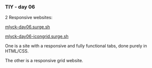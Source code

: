 ### TIY - day 06

2 Responsive websites:

[mlyck-day06.surge.sh](mlyck-day06.surge.sh)

[mlyck-day06-icongrid.surge.sh](mlyck-day06-icongrid.surge.sh)


One is a site with a responsive and fully functional tabs, done purely in HTML/CSS.

The other is a responsive grid website.
